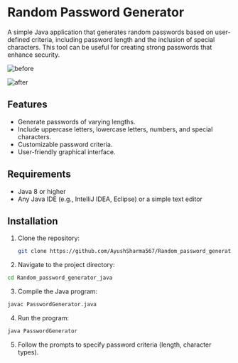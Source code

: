 # Random Password Generator

A simple Java application that generates random passwords based on user-defined criteria, including password length and the inclusion of special characters. This tool can be useful for creating strong passwords that enhance security.

![before](https://i.ibb.co/MPxsk9N/image.png)

![after](https://i.ibb.co/cbVyRjg/image.png)

## Features

- Generate passwords of varying lengths.
- Include uppercase letters, lowercase letters, numbers, and special characters.
- Customizable password criteria.
- User-friendly graphical interface.

## Requirements

- Java 8 or higher
- Any Java IDE (e.g., IntelliJ IDEA, Eclipse) or a simple text editor

## Installation

1. Clone the repository:
   ```bash
   git clone https://github.com/AyushSharma567/Random_password_generator_java.git
   ```
2. Navigate to the project directory:
  ```bash
  cd Random_password_generator_java
  ```
3. Compile the Java program:
  ```bash
  javac PasswordGenerator.java
  ```
4. Run the program:
  ```bash
  java PasswordGenerator
  ```
5. Follow the prompts to specify password criteria (length, character types).

